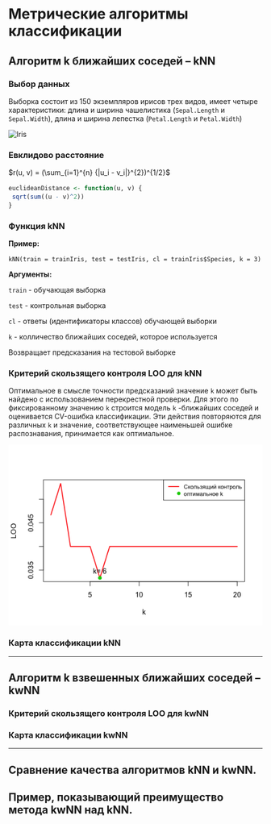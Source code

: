 # Метрические алгоритмы классификации

## Алгоритм k ближайших соседей – **kNN**

### Выбор данных

Выборка состоит из 150 экземпляров ирисов трех видов, имеет четыре характеристики: длина и ширина чашелистика (`Sepal.Length` и `Sepal.Width`), длина и ширина лепестка (`Petal.Length` и `Petal.Width`)

![Iris](https://s3.amazonaws.com/assets.datacamp.com/blog_assets/Machine+Learning+R/iris-machinelearning.png)

### Евклидово расстояние

$r(u, v) = (\sum_{i=1}^{n} {|u_i - v_i|}^{2})^{1/2}$

```R
euclideanDistance <- function(u, v) {
 sqrt(sum((u - v)^2))
}
```
### Функция kNN

**Пример:**
```
kNN(train = trainIris, test = testIris, cl = trainIris$Species, k = 3)
```

**Аргументы:**

`train` - обучающая выборка

`test` - контрольная выборка

`cl` - ответы (идентификаторы классов) обучающей выборки

`k` - колличество ближайших соседей, которое используется

Возвращает предсказания на тестовой выборке

### Критерий скользящего контроля LOO для kNN

Оптимальное в смысле точности предсказаний значение  `k`  может быть найдено с использованием перекрестной проверки. Для этого по фиксированному значению  `k`  строится модель  `k` -ближайших соседей и оценивается CV-ошибка классификации. Эти действия повторяются для различных  `k`  и значение, соответствующее наименьшей ошибке распознавания, принимается как оптимальное.

![LOO kNN](graphics/LOOknn.png)

### Карта	классификации kNN
---

## Алгоритм	k взвешенных	ближайших	соседей	– **kwNN**

### Критерий	скользящего	контроля	LOO для kwNN

### Карта	классификации	kwNN
---

## Сравнение	качества	алгоритмов	kNN и	kwNN.

## Пример,	показывающий	преимущество	метода kwNN над kNN.
	


